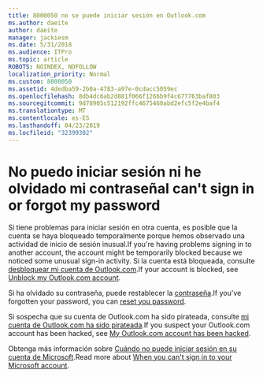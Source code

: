 ```yaml
---
title: 8000050 no se puede iniciar sesión en Outlook.com
ms.author: daeite
author: daeite
manager: jackiesm
ms.date: 5/31/2018
ms.audience: ITPro
ms.topic: article
ROBOTS: NOINDEX, NOFOLLOW
localization_priority: Normal
ms.custom: 8000050
ms.assetid: 4dedba59-2b0a-4783-a97e-0cdacc5059ec
ms.openlocfilehash: 8db4dc6ab2d881f066f1266b9f4c677763baf803
ms.sourcegitcommit: 9d78905c512192ffc4675468abd2efc5f2e4baf4
ms.translationtype: MT
ms.contentlocale: es-ES
ms.lasthandoff: 04/23/2019
ms.locfileid: "32399302"
---
```

# <a name="i-cant-sign-in-or-forgot-my-password"></a><span data-ttu-id="60429-102">No puedo iniciar sesión ni he olvidado mi contraseña</span><span class="sxs-lookup"><span data-stu-id="60429-102">I can't sign in or forgot my password</span></span>

<span data-ttu-id="60429-103">Si tiene problemas para iniciar sesión en otra cuenta, es posible que la cuenta se haya bloqueado temporalmente porque hemos observado una actividad de inicio de sesión inusual.</span><span class="sxs-lookup"><span data-stu-id="60429-103">If you're having problems signing in to another account, the account might be temporarily blocked because we noticed some unusual sign-in activity.</span></span> <span data-ttu-id="60429-104">Si la cuenta está bloqueada, consulte [desbloquear mi cuenta de Outlook.com](https://go.microsoft.com/fwlink/p/?linkid=2001800&amp;clcid=0x409).</span><span class="sxs-lookup"><span data-stu-id="60429-104">If your account is blocked, see [Unblock my Outlook.com account](https://go.microsoft.com/fwlink/p/?linkid=2001800&amp;clcid=0x409).</span></span>
  
<span data-ttu-id="60429-105">Si ha olvidado su contraseña, puede restablecer la [contraseña](https://go.microsoft.com/fwlink/p/?linkid=841909).</span><span class="sxs-lookup"><span data-stu-id="60429-105">If you've forgotten your password, you can [reset you password](https://go.microsoft.com/fwlink/p/?linkid=841909).</span></span>
  
<span data-ttu-id="60429-106">Si sospecha que su cuenta de Outlook.com ha sido pirateada, consulte [mi cuenta de Outlook.com ha sido pirateada](https://go.microsoft.com/fwlink/p/?linkid=874366).</span><span class="sxs-lookup"><span data-stu-id="60429-106">If you suspect your Outlook.com account has been hacked, see [My Outlook.com account has been hacked](https://go.microsoft.com/fwlink/p/?linkid=874366).</span></span>
  
<span data-ttu-id="60429-107">Obtenga más información sobre [Cuándo no puede iniciar sesión en su cuenta de Microsoft](https://go.microsoft.com/fwlink/p/?linkid=842227).</span><span class="sxs-lookup"><span data-stu-id="60429-107">Read more about [When you can't sign in to your Microsoft account](https://go.microsoft.com/fwlink/p/?linkid=842227).</span></span>
  

